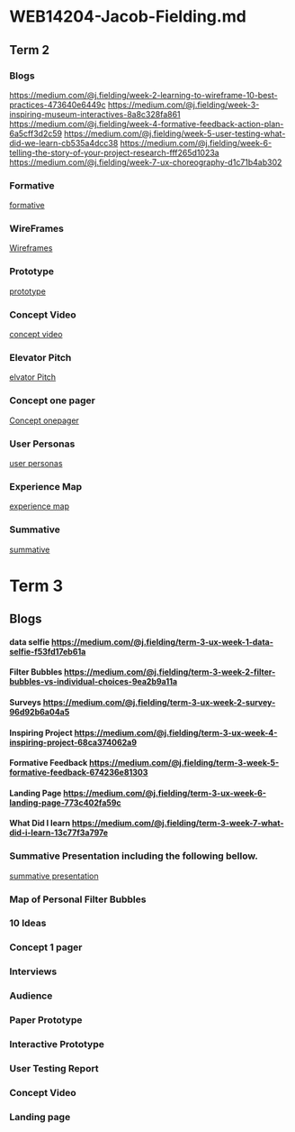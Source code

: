 # WEB14204-Jacob-Fielding.md
## Term 2 
### Blogs
 https://medium.com/@j.fielding/week-2-learning-to-wireframe-10-best-practices-473640e6449c
 https://medium.com/@j.fielding/week-3-inspiring-museum-interactives-8a8c328fa861
 https://medium.com/@j.fielding/week-4-formative-feedback-action-plan-6a5cff3d2c59
 https://medium.com/@j.fielding/week-5-user-testing-what-did-we-learn-cb535a4dcc38
 https://medium.com/@j.fielding/week-6-telling-the-story-of-your-project-research-fff265d1023a
 https://medium.com/@j.fielding/week-7-ux-choreography-d1c71b4ab302

### Formative
[formative](https://github.com/Jacobisagit/WEB14204-Jacob-Fielding.md/blob/master/Rags%20to%20Riches%20-%20Formative.pdf)
### WireFrames
[Wireframes](https://github.com/Jacobisagit/WEB14204-Jacob-Fielding.md/blob/master/wireframes.pdf)
### Prototype
[prototype](https://github.com/Jacobisagit/WEB14204-Jacob-Fielding.md/blob/master/gameplay.pdf)
### Concept Video
[concept video](https://github.com/Jacobisagit/WEB14204-Jacob-Fielding.md/blob/master/the%20final%20ching%20shih%20video.mp4)
### Elevator Pitch
[elvator Pitch](https://github.com/Jacobisagit/WEB14204-Jacob-Fielding.md/blob/master/Elevlator%20Pitch%20(1).pdf)
### Concept one pager
[Concept onepager](https://github.com/Jacobisagit/WEB14204-Jacob-Fielding.md/blob/master/One%20Pager.pdf)
### User Personas
[user personas](https://github.com/Jacobisagit/WEB14204-Jacob-Fielding.md/blob/master/User%20Persona%20(1).pdf)
### Experience Map
[experience map](https://github.com/Jacobisagit/WEB14204-Jacob-Fielding.md/blob/master/experience%20map.png)
### Summative
[summative](https://github.com/Jacobisagit/WEB14204-Jacob-Fielding.md/blob/master/Rags%20to%20Riches%20-%20Formative%20v2.pdf)

# Term 3

## Blogs
#### data selfie https://medium.com/@j.fielding/term-3-ux-week-1-data-selfie-f53fd17eb61a
#### Filter Bubbles https://medium.com/@j.fielding/term-3-week-2-filter-bubbles-vs-individual-choices-9ea2b9a11a
#### Surveys https://medium.com/@j.fielding/term-3-ux-week-2-survey-96d92b6a04a5
#### Inspiring Project https://medium.com/@j.fielding/term-3-ux-week-4-inspiring-project-68ca374062a9
#### Formative Feedback https://medium.com/@j.fielding/term-3-week-5-formative-feedback-674236e81303
#### Landing Page https://medium.com/@j.fielding/term-3-ux-week-6-landing-page-773c402fa59c
#### What Did I learn https://medium.com/@j.fielding/term-3-week-7-what-did-i-learn-13c77f3a797e


### Summative Presentation including the following bellow.
[summative presentation](https://github.com/Jacobisagit/WEB14204-Jacob-Fielding.md/blob/master/Jacobs%20Full%20Summative.pdf)

### Map of Personal Filter Bubbles

### 10 Ideas

### Concept 1 pager

### Interviews

### Audience 

### Paper Prototype

### Interactive Prototype

### User Testing Report

### Concept Video

### Landing page

